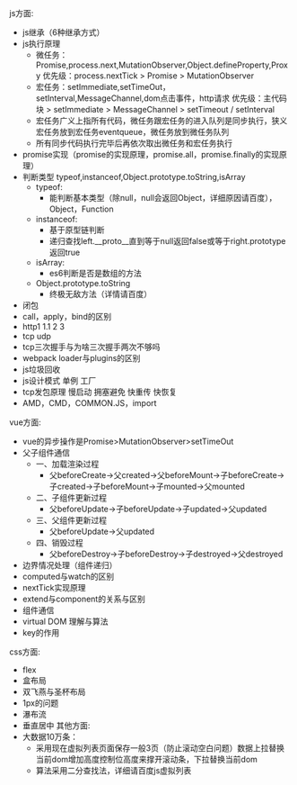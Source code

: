 js方面:
* js继承（6种继承方式）  
* js执行原理 
    * 微任务：Promise,process.next,MutationObserver,Object.defineProperty,Proxy 优先级：process.nextTick > Promise > MutationObserver
    * 宏任务：setImmediate,setTimeOut，setInterval,MessageChannel,dom点击事件，http请求 优先级：主代码块 > setImmediate > MessageChannel > setTimeout / setInterval
    * 宏任务广义上指所有代码，微任务跟宏任务的进入队列是同步执行，狭义宏任务放到宏任务eventqueue，微任务放到微任务队列
    * 所有同步代码执行完毕后再依次取出微任务和宏任务执行
* promise实现（promise的实现原理，promise.all，promise.finally的实现原理）
* 判断类型 typeof,instanceof,Object.prototype.toString,isArray
    * typeof:
        * 能判断基本类型（除null，null会返回Object，详细原因请百度），Object，Function
    * instanceof:
        * 基于原型链判断
        * 递归查找left.__proto__直到等于null返回false或等于right.prototype返回true
    * isArray:
        * es6判断是否是数组的方法
    * Object.prototype.toString
        * 终极无敌方法（详情请百度）
* 闭包
* call，apply，bind的区别
* http1 1.1 2 3
* tcp udp
* tcp三次握手与为啥三次握手两次不够吗
* webpack loader与plugins的区别
* js垃圾回收
* js设计模式 单例 工厂
* tcp发包原理 慢启动 拥塞避免 快重传 快恢复
* AMD，CMD，COMMON.JS，import

vue方面:
* vue的异步操作是Promise>MutationObserver>setTimeOut
* 父子组件通信
    * 一、加载渲染过程
        * 父beforeCreate->父created->父beforeMount->子beforeCreate->子created->子beforeMount->子mounted->父mounted
    * 二、子组件更新过程
        * 父beforeUpdate->子beforeUpdate->子updated->父updated
    * 三、父组件更新过程
        * 父beforeUpdate->父updated
    * 四、销毁过程
        * 父beforeDestroy->子beforeDestroy->子destroyed->父destroyed
* 边界情况处理（组件递归）
* computed与watch的区别
* nextTick实现原理
* extend与component的关系与区别
* 组件通信
* virtual DOM 理解与算法
* key的作用

css方面:
* flex
* 盒布局
* 双飞燕与圣杯布局
* 1px的问题
* 瀑布流
* 垂直居中
其他方面:
* 大数据10万条：
    * 采用现在虚拟列表页面保存一般3页（防止滚动空白问题）数据上拉替换当前dom增加高度控制位高度来撑开滚动条，下拉替换当前dom
    * 算法采用二分查找法，详细请百度js虚拟列表
